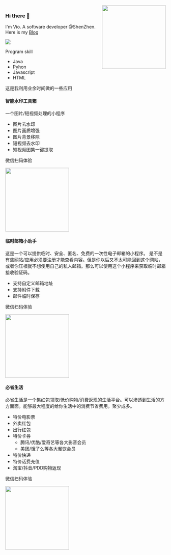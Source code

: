 <img align='right' src='https://octodex.github.com/images/daftpunktocat-guy.gif' width='200'>

### Hi there 👋

I'm Vio. A software developer @ShenZhen. Here is my [Blog](https://blog.vioao.site/)


![](https://visitor-badge.glitch.me/badge?page_id=github.com/vioao)



Program skill
- Java
- Pyhon
- Javascript
- HTML


这是我利用业余时间做的一些应用

#### 智能水印工具箱
一个图片/短视频处理的小程序
- 图片去水印
- 图片画质增强
- 图片背景移除
- 短视频去水印
- 短视频图集一键提取

微信扫码体验

<img src='https://i.328888.xyz/img/2022/12/03/i1ACE.jpeg' width='200'>



#### 临时邮箱小助手
这是一个可以提供临时、安全、匿名、免费的一次性电子邮箱的小程序。
是不是有些网站/应用必须要注册才能查看内容。但是你以后又不太可能回到这个网站，或者你压根就不想使用自己的私人邮箱。那么可以使用这个小程序来获取临时邮箱接收验证码。
- 支持自定义邮箱地址
- 支持附件下载
- 邮件临时保存

微信扫码体验

<img src='https://i.328888.xyz/img/2022/12/03/i1y1Q.jpeg' width='200'>


#### 必省生活
必省生活是一个集红包领取/低价购物/消费返现的生活平台。可以渗透到生活的方方面面。能够最大程度的给你生活中的消费节省费用。聚少成多。
- 特价电影票
- 外卖红包
- 出行红包
- 特价卡券
  - 腾讯/优酷/爱奇艺等各大影音会员
  - 美团/饿了么等各大餐饮会员
- 特价快递
- 特价话费充值
- 淘宝/抖音/PDD购物返现


微信扫码体验

<img src='https://i.328888.xyz/img/2022/12/03/i1f6H.jpeg' width='200'>



<!--
**vioao/vioao** is a ✨ _special_ ✨ repository because its `README.md` (this file) appears on your GitHub profile.

Here are some ideas to get you started:

- 🔭 I’m currently working on ...
- 🌱 I’m currently learning ...
- 👯 I’m looking to collaborate on ...
- 🤔 I’m looking for help with ...
- 💬 Ask me about ...
- 📫 How to reach me: ...
- 😄 Pronouns: ...
- ⚡ Fun fact: ...
-->
